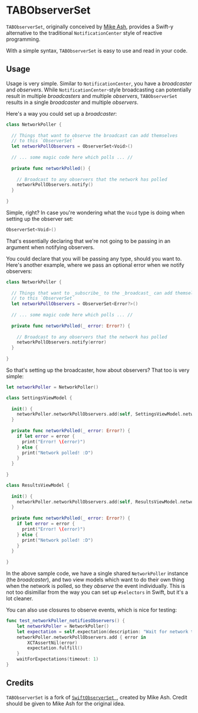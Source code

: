 # TABObserverSet

`TABObserverSet`, originally conceived by [Mike Ash](https://github.com/mikeash/SwiftObserverSet), provides a Swift-y alternative to the traditional `NotificationCenter` style of reactive programming.

With a simple syntax, `TABObserverSet` is easy to use and read in your code.

## Usage

Usage is very simple. Similar to `NotificationCenter`, you have a _broadcaster_ and _observers_. While `NotificationCenter`-style broadcasting can potentially result in multiple _broadcasters_ and multiple _observers_, `TABObserverSet` results in a single _broadcaster_  and multiple _observers_.

Here's a way you could set up a _broadcaster_:

```swift
class NetworkPoller {
  
  // Things that want to observe the broadcast can add themselves
  // to this `ObserverSet`
  let networkPollObservers = ObserverSet<Void>()
  
  // ... some magic code here which polls ... //
  
  private func networkPolled() {
    
    // Broadcast to any observers that the network has polled
    networkPollObservers.notify()
  }
  
}
```

Simple, right? In case you're wondering what the `Void` type is doing when setting up the observer set: 

```swift
ObserverSet<Void>()
```

That's essentially declaring that we're not going to be passing in an argument when notifying observers.

You could declare that you will be passing any type, should you want to. Here's another example, where we pass an optional error when we notify observers:

```swift
class NetworkPoller {
  
  // Things that want to _subscribe_ to the _broadcast_ can add themselves
  // to this `ObserverSet`
  let networkPollObservers = ObserverSet<Error?>()
  
  // ... some magic code here which polls ... //
  
  private func networkPolled(_ error: Error?) {
    
    // Broadcast to any observers that the network has polled
    networkPollObservers.notify(error)
  }
  
}
```

So that's setting up the broadcaster, how about observers? That too is very simple:

```swift
let networkPoller = NetworkPoller()

class SettingsViewModel {
  
  init() {
    networkPoller.networkPollObservers.add(self, SettingsViewModel.networkPolled)
  }
  
  private func networkPolled(_ error: Error?) {
    if let error = error {
      print("Error! \(error)")
    } else {
      print("Network polled! :D")
    }
  }
  
}

class ResultsViewModel {
  
  init() {
    networkPoller.networkPollObservers.add(self, ResultsViewModel.networkPolled)
  }
  
  private func networkPolled(_ error: Error?) {
    if let error = error {
      print("Error! \(error)")
    } else {
      print("Network polled! :D")
    }
  }
  
}
```

In the above sample code, we have a single shared `NetworkPoller` instance (the _broadcaster_),
and two view models which want to do their own thing when the network is polled, so they _observe_ the event individually. This is not too disimillar from the way you can set up `#selectors` in Swift, but it's a lot cleaner.

You can also use closures to observe events, which is nice for testing:

```swift
func test_networkPoller_notifiesObservers() {
	let networkPoller = NetworkPoller()
	let expectation = self.expectation(description: "Wait for network to poll")
   	networkPoller.networkPollObservers.add { error in
   		XCTAssertNil(error)
      	expectation.fulfill()
	}
   	waitForExpectations(timeout: 1)
}
```

## Credits

`TABObserverSet` is a fork of [`SwiftObserverSet `](https://github.com/mikeash/SwiftObserverSet), created by Mike Ash.
Credit should be given to Mike Ash for the original idea.
